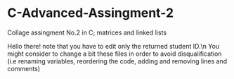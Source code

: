 # C-Advanced-Assingment-2
Collage assingment No.2 in C; matrices and linked lists

Hello there! note that you have to edit only the returned student ID.\n
You might consider to change a bit these files in order to avoid disqualification (i.e renaming variables, reordering the code, adding and removing lines and comments)
